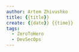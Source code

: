 ```yaml
---
author: Artem Zhivushko
title: {{title}}
create: {{date}} {{time}}
tags:
  - ZeroToHero
  - DevSecOps
---
```


# 
